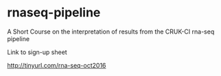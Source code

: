 # rnaseq-pipeline
A Short Course on the interpretation of results from the CRUK-CI rna-seq pipeline


Link to sign-up sheet

http://tinyurl.com/rna-seq-oct2016
